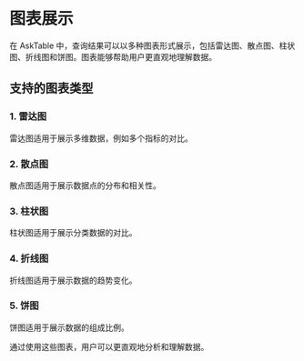 # 图表展示

在 AskTable 中，查询结果可以以多种图表形式展示，包括雷达图、散点图、柱状图、折线图和饼图。图表能够帮助用户更直观地理解数据。

## 支持的图表类型

### 1. 雷达图

雷达图适用于展示多维数据，例如多个指标的对比。



### 2. 散点图

散点图适用于展示数据点的分布和相关性。



### 3. 柱状图

柱状图适用于展示分类数据的对比。



### 4. 折线图

折线图适用于展示数据的趋势变化。



### 5. 饼图

饼图适用于展示数据的组成比例。




通过使用这些图表，用户可以更直观地分析和理解数据。
